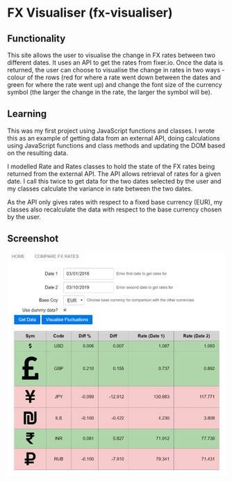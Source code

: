 # FX Visualiser (fx-visualiser)

## Functionality

This site allows the user to visualise the change in FX rates between two different dates. It uses an API to get the rates from fixer.io. Once the data is returned, the user can choose to visualise the change in rates in two ways - colour of the rows (red for where a rate went down between the dates and green for where the rate went up) and change the font size of the currency symbol (the larger the change in the rate, the larger the symbol will be).

## Learning

This was my first project using JavaScript functions and classes. I wrote this as an example of getting data from an external API, doing calculations using JavaScript functions and class methods and updating the DOM based on the resulting data.

I modelled Rate and Rates classes to hold the state of the FX rates being returned from the external API. The API allows retrieval of rates for a given date. I call this twice to get data for the two dates selected by the user and my classes calculate the variance in rate between the two dates.

As the API only gives rates with respect to a fixed base currency (EUR), my classes also recalculate the data with respect to the base currency chosen by the user.

## Screenshot

![Screenshot](readme-img.png)
